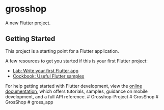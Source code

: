 # grosshop

A new Flutter project.

## Getting Started
 
This project is a starting point for a Flutter application.

A few resources to get you started if this is your first Flutter project:

- [Lab: Write your first Flutter app](https://docs.flutter.dev/get-started/codelab)
- [Cookbook: Useful Flutter samples](https://docs.flutter.dev/cookbook)

For help getting started with Flutter development, view the
[online documentation](https://docs.flutter.dev/), which offers tutorials,
samples, guidance on mobile development, and a full API reference.
#   G r o s s h o p - P r o j e c t 
 
 #   G r o s S h o p 
 
 #   G r o s S h o p 
 
 #   g r o s s _ a p p 
 
 